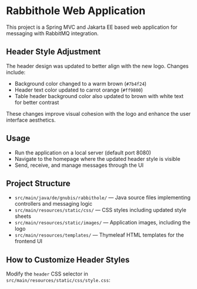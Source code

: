 # Rabbithole Web Application

This project is a Spring MVC and Jakarta EE based web application for messaging with RabbitMQ integration.

## Header Style Adjustment

The header design was updated to better align with the new logo. Changes include:

- Background color changed to a warm brown (`#7b4f24`)
- Header text color updated to carrot orange (`#ff9800`)
- Table header background color also updated to brown with white text for better contrast

These changes improve visual cohesion with the logo and enhance the user interface aesthetics.

## Usage

- Run the application on a local server (default port 8080)
- Navigate to the homepage where the updated header style is visible
- Send, receive, and manage messages through the UI

## Project Structure

- `src/main/java/de/gnubis/rabbithole/` — Java source files implementing controllers and messaging logic
- `src/main/resources/static/css/` — CSS styles including updated style sheets
- `src/main/resources/static/images/` — Application images, including the logo
- `src/main/resources/templates/` — Thymeleaf HTML templates for the frontend UI

## How to Customize Header Styles

Modify the `header` CSS selector in `src/main/resources/static/css/style.css`:
